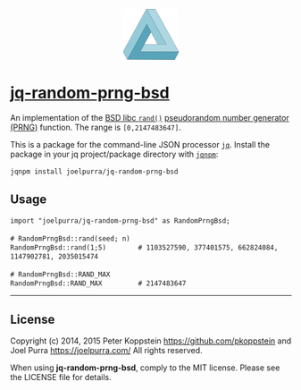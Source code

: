 <p align="center">
  <a href="https://github.com/joelpurra/jqnpm"><img src="https://raw.githubusercontent.com/joelpurra/jqnpm/master/resources/logotype/penrose-triangle.svg?sanitize=true" alt="jqnpm logotype, a Penrose triangle" width="100" border="0" /></a>
</p>

# [jq-random-prng-bsd](https://github.com/joelpurra/jq-random-prng-bsd)

An implementation of the [BSD libc `rand()`](https://rosettacode.org/wiki/Linear_congruential_generator) [pseudorandom number generator (PRNG)](https://en.wikipedia.org/wiki/Pseudorandom_number_generator) function. The range is `[0,2147483647]`.

This is a package for the command-line JSON processor [`jq`](https://stedolan.github.io/jq/). Install the package in your jq project/package directory with [`jqnpm`](https://github.com/joelpurra/jqnpm):

```bash
jqnpm install joelpurra/jq-random-prng-bsd
```



## Usage


```jq
import "joelpurra/jq-random-prng-bsd" as RandomPrngBsd;

# RandomPrngBsd::rand(seed; n)
RandomPrngBsd::rand(1;5)		# 1103527590, 377401575, 662824084, 1147902781, 2035015474

# RandomPrngBsd::RAND_MAX
RandomPrngBsd::RAND_MAX			# 2147483647
```



---

## License
Copyright (c) 2014, 2015 Peter Koppstein <https://github.com/pkoppstein> and Joel Purra <https://joelpurra.com/>
All rights reserved.

When using **jq-random-prng-bsd**, comply to the MIT license. Please see the LICENSE file for details.
